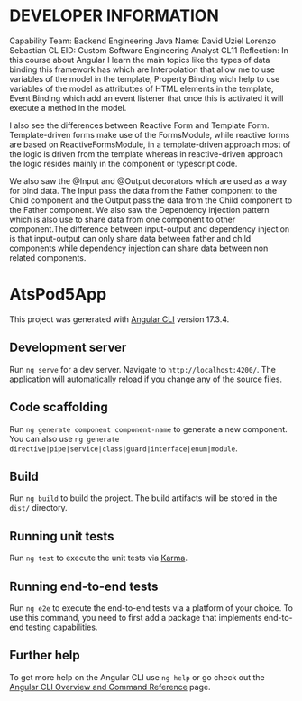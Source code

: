# DEVELOPER INFORMATION
Capability Team: Backend Engineering Java
Name: David Uziel Lorenzo Sebastian
CL EID: Custom Software Engineering Analyst CL11
Reflection: 
In this course about Angular I learn the main topics like the types of data binding this framework has which are Interpolation that allow me to use variables of the model in the template, Property Binding wich help to use variables of the model as attributtes of HTML elements in the template, Event Binding which add an event listener that once this is activated it will execute a method in the model. 

I also see the differences between Reactive Form and Template Form. Template-driven forms make use of the FormsModule, while reactive forms are based on ReactiveFormsModule, in a template-driven approach most of the logic is driven from the template whereas in reactive-driven approach the logic resides mainly in the component or typescript code.

We also saw the @Input and @Output decorators which are used as a way for bind data. The Input pass the data from the Father component to the Child component and the Output pass the data from the Child component to the Father component. We also saw the Dependency injection pattern which is also use to share data from one component to other component.The difference between input-output and dependency injection is that input-output can only share data between father and child components while dependency injection can share data between non related components.

# AtsPod5App

This project was generated with [Angular CLI](https://github.com/angular/angular-cli) version 17.3.4.

## Development server

Run `ng serve` for a dev server. Navigate to `http://localhost:4200/`. The application will automatically reload if you change any of the source files.

## Code scaffolding

Run `ng generate component component-name` to generate a new component. You can also use `ng generate directive|pipe|service|class|guard|interface|enum|module`.

## Build

Run `ng build` to build the project. The build artifacts will be stored in the `dist/` directory.

## Running unit tests

Run `ng test` to execute the unit tests via [Karma](https://karma-runner.github.io).

## Running end-to-end tests

Run `ng e2e` to execute the end-to-end tests via a platform of your choice. To use this command, you need to first add a package that implements end-to-end testing capabilities.

## Further help

To get more help on the Angular CLI use `ng help` or go check out the [Angular CLI Overview and Command Reference](https://angular.io/cli) page.

